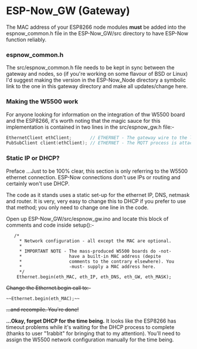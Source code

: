 
# ESP-Now_GW (Gateway)

The MAC address of your ESP8266 node modules **must** be added into the espnow_common.h file in the ESP-Now_GW/src directory to have ESP-Now function reliably.

### espnow_common.h
The src/espnow_common.h file needs to be kept in sync between the gateway and nodes, so (if you're working on some flavour of BSD or Linux) I'd suggest making the version in the ESP-Now_Node directory a symbolic link to the one in this gateway directory and make all updates/change here.

### Making the W5500 work
For anyone looking for information on the integration of thw W5500 board and the ESP8266, it's worth noting that the magic sauce for this implementation is contained in two lines in the src/espnow_gw.h file:-

```C++
EthernetClient ethClient;       // ETHERNET - The gateway wire to the local network.
PubSubClient client(ethClient); // ETHERNET - The MQTT process is attached to the wire, -not- WiFi.
```

### Static IP or DHCP?
Preface ...Just to be 100% clear, this section is only referring to the W5500 ethernet connection.  ESP-Now connections don't use IPs or routing and certainly won't use DHCP.

The code as it stands uses a static set-up for the ethernet IP, DNS, netmask and router.  It is very, very easy to change this to DHCP if you prefer to use that method; you only need to change one line in the code.

Open up ESP-Now_GW/src/espnow_gw.ino and locate this block of comments and code inside setup():-

```
   /* 
     * Network configuration - all except the MAC are optional.
     *
     * IMPORTANT NOTE - The mass-produced W5500 boards do -not-
     *                  have a built-in MAC address (depite 
     *                  comments to the contrary elsewhere). You
     *                  -must- supply a MAC address here.
     */
    Ethernet.begin(eth_MAC, eth_IP, eth_DNS, eth_GW, eth_MASK);
```
~~Change the Ethernet.begin call to:-~~

    ~~Ethernet.begin(eth_MAC);~~

~~...and recompile.  You're done!~~

   **...Okay, forget DHCP for the time being.**  It looks like the ESP8266 has timeout problems while it's waiting for the DHCP process to complete (thanks to user "1rabbit" for bringing that to my attention).  You'll need to assign the W5500 network configuration manually for the time being.
   
